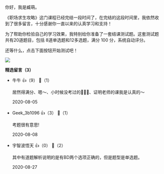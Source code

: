你好，我是臧萌。

《职场求生攻略》这门课程已经完结一段时间了，在完结的这段时间里，我依然收到了很多留言，十分感谢你一直以来的认真学习和支持！

为了帮助你检验自己的学习效果，我特别给你准备了一套结课测试题。这套测试题共有20道题目，包括 8道单选题和12多选题，满分 100 分，系统自动评分。

还等什么，点击下面按钮开始测试吧！

[![](https://static001.geekbang.org/resource/image/28/a4/28d1be62669b4f3cc01c36466bf811a4.png?wh=1142%2A201)](http://time.geekbang.org/quiz/intro?act_id=200&exam_id=535)
<div><strong>精选留言（3）</strong></div><ul>
<li><span>牛牛</span> 👍（9） 💬（1）<p>居然得满分、嗯～、小时候没考过的💯🧚‍♀️、证明老师的课我是认真的～</p>2020-08-05</li><br/><li><span>Geek_3b1096</span> 👍（3） 💬（1）<p>考题很有意思!</p>2020-08-08</li><br/><li><span>宇智波悟天</span> 👍（0） 💬（2）<p>其中有道题解析说明的是有BD两个选项正确的，但是题型是单选题。</p>2020-08-27</li><br/>
</ul>